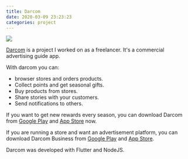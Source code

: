 ```yaml
---
title: Darcom
date: 2020-03-09 23:23:23
categories: project
---
```


![](/images/projects/darcom/darcom-home.png)

[Darcom](https://darcom.ps/) is a project I worked on as a freelancer. It's a commercial advertising guide app. <!--more-->

With darcom you can:

 - browser stores and orders products.
 - Collect points and get seasonal gifts.
 - Buy products from stores.
 - Share stories with your customers.
 - Send notifications to others.

If you want to get new rewards every season, you can download Darcom from [Google Play](https://play.google.com/store/apps/details?id=com.darcom.darcom) and [App Store](https://apps.apple.com/us/app/darcom/id1537964524) now.

If you are running a store and want an advertisement platform, you can download Darcom Business from [Google Play](https://play.google.com/store/apps/details?id=com.darcom.business) and [App Store](https://apps.apple.com/us/app/darcom-business/id1540459395).

Darcom was developed with Flutter and NodeJS.